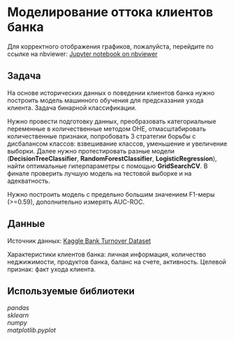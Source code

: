 # Моделирование оттока клиентов банка
Для корректного отображения графиков, пожалуйста, перейдите по ссылке на nbviewer: [Jupyter notebook on nbviewer](https://nbviewer.jupyter.org/github/omirosh/yandex_practicum/blob/master/07_bank_customer_churn_modeling/customer_churn_modeling.ipynb)
## Задача
На основе исторических данных о поведении клиентов банка нужно построить модель машинного обучения для предсказания ухода клиента. Задача бинарной классификации.

Нужно провести подготовку данных, преобразовать категориальные переменные в количественные методом OHE, отмасштабировать количественные признаки, попробовать 3 стратегии борьбы с дисбалансом классов: взвешивание классов, уменьшение и увеличение выборки. Далее нужно протестировать разные модели (**DecisionTreeClassifier**, **RandomForestClassifier**, **LogisticRegression**), найти оптимальные гиперпараметры с помощью **GridSearchCV**. В финале проверить лучшую модель на тестовой выборке и на адекватность.

Нужно построить модель с предельно большим значением F1-меры (>=0.59), дополнительно измерять AUC-ROC.

   

## Данные  

Источник данных: [Kaggle Bank Turnover Dataset](https://www.kaggle.com/barelydedicated/bank-customer-churn-modeling)

Характеристики клиентов банка: личная информация, количество неджижимости, продуктов банка, баланс на счете, активность. Целевой признак: факт ухода клиента.

## Используемые библиотеки
*pandas*   
*sklearn*  
*numpy*    
*matplotlib.pyplot*
